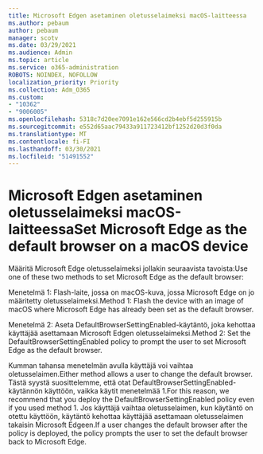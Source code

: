 ```yaml
---
title: Microsoft Edgen asetaminen oletusselaimeksi macOS-laitteessa
ms.author: pebaum
author: pebaum
manager: scotv
ms.date: 03/29/2021
ms.audience: Admin
ms.topic: article
ms.service: o365-administration
ROBOTS: NOINDEX, NOFOLLOW
localization_priority: Priority
ms.collection: Adm_O365
ms.custom:
- "10362"
- "9006005"
ms.openlocfilehash: 5318c7d20ee7091e162e566cd2b4ebf5d255915b
ms.sourcegitcommit: e552d65aac79433a911723412bf1252d20d3f0da
ms.translationtype: MT
ms.contentlocale: fi-FI
ms.lasthandoff: 03/30/2021
ms.locfileid: "51491552"
---
```

# <a name="set-microsoft-edge-as-the-default-browser-on-a-macos-device"></a><span data-ttu-id="d1f9a-102">Microsoft Edgen asetaminen oletusselaimeksi macOS-laitteessa</span><span class="sxs-lookup"><span data-stu-id="d1f9a-102">Set Microsoft Edge as the default browser on a macOS device</span></span>

<span data-ttu-id="d1f9a-103">Määritä Microsoft Edge oletusselaimeksi jollakin seuraavista tavoista:</span><span class="sxs-lookup"><span data-stu-id="d1f9a-103">Use one of these two methods to set Microsoft Edge as the default browser:</span></span>

<span data-ttu-id="d1f9a-104">Menetelmä 1: Flash-laite, jossa on macOS-kuva, jossa Microsoft Edge on jo määritetty oletusselaimeksi.</span><span class="sxs-lookup"><span data-stu-id="d1f9a-104">Method 1: Flash the device with an image of macOS where Microsoft Edge has already been set as the default browser.</span></span>

<span data-ttu-id="d1f9a-105">Menetelmä 2: Aseta DefaultBrowserSettingEnabled-käytäntö, joka kehottaa käyttäjää asettamaan Microsoft Edgen oletusselaimeksi.</span><span class="sxs-lookup"><span data-stu-id="d1f9a-105">Method 2: Set the DefaultBrowserSettingEnabled policy to prompt the user to set Microsoft Edge as the default browser.</span></span>

<span data-ttu-id="d1f9a-106">Kumman tahansa menetelmän avulla käyttäjä voi vaihtaa oletusselaimen.</span><span class="sxs-lookup"><span data-stu-id="d1f9a-106">Either method allows a user to change the default browser.</span></span> <span data-ttu-id="d1f9a-107">Tästä syystä suosittelemme, että otat DefaultBrowserSettingEnabled-käytännön käyttöön, vaikka käytit menetelmää 1.</span><span class="sxs-lookup"><span data-stu-id="d1f9a-107">For this reason, we recommend that you deploy the DefaultBrowserSettingEnabled policy even if you used method 1.</span></span> <span data-ttu-id="d1f9a-108">Jos käyttäjä vaihtaa oletusselaimen, kun käytäntö on otettu käyttöön, käytäntö kehottaa käyttäjää asettamaan oletusselaimen takaisin Microsoft Edgeen.</span><span class="sxs-lookup"><span data-stu-id="d1f9a-108">If a user changes the default browser after the policy is deployed, the policy prompts the user to set the default browser back to Microsoft Edge.</span></span>

